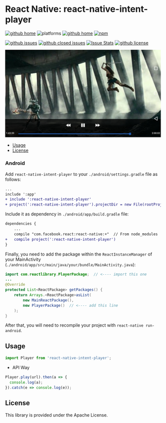 # React Native: react-native-intent-player

[![github home](http://img.shields.io/npm/v/react-native-intent-player.svg?style=flat)](https://www.npmjs.com/package/react-native-intent-player)
![platforms](https://img.shields.io/badge/platforms-Android-brightgreen.svg?style=flat&colorB=191A17)
[![github home](https://img.shields.io/badge/gaetanozappi-react--native--intent--player-blue.svg?style=flat)](https://github.com/gaetanozappi/react-native-intent-player)
[![npm](https://img.shields.io/npm/dm/react-native-intent-player.svg?style=flat&colorB=007ec6)](https://www.npmjs.com/package/react-native-intent-player)

[![github issues](https://img.shields.io/github/issues/gaetanozappi/react-native-intent-player.svg?style=flat)](https://github.com/gaetanozappi/react-native-intent-player/issues)
[![github closed issues](https://img.shields.io/github/issues-closed/gaetanozappi/react-native-intent-player.svg?style=flat&colorB=44cc11)](https://github.com/gaetanozappi/react-native-intent-player/issues?q=is%3Aissue+is%3Aclosed)
[![Issue Stats](https://img.shields.io/issuestats/i/github/gaetanozappi/react-native-intent-player.svg?style=flat&colorB=44cc11)](http://github.com/gaetanozappi/react-native-intent-player/issues)
[![github license](https://img.shields.io/github/license/gaetanozappi/react-native-intent-player.svg)]()

![PNG](screenshot/react-native-intent-player.jpeg)

-   [Usage](#usage)
-   [License](#license)

### Android

Add `react-native-intent-player` to your `./android/settings.gradle` file as follows:

```diff
...
include ':app'
+ include ':react-native-intent-player'
+ project(':react-native-intent-player').projectDir = new File(rootProject.projectDir, '../node_modules/react-native-intent-player/android/app')
```

Include it as dependency in `./android/app/build.gradle` file:

```diff
dependencies {
    ...
    compile "com.facebook.react:react-native:+"  // From node_modules
+   compile project(':react-native-intent-player')
}
```

Finally, you need to add the package within the `ReactInstanceManager` of your
MainActivity (`./android/app/src/main/java/your/bundle/MainActivity.java`):

```java
import com.reactlibrary.PlayerPackage;  // <---- import this one
...
@Override
protected List<ReactPackage> getPackages() {
    return Arrays.<ReactPackage>asList(
        new MainReactPackage(),
        new PlayerPackage()  // <---- add this line
    );
}
```

After that, you will need to recompile
your project with `react-native run-android`.

## Usage

```javascript
import Player from 'react-native-intent-player';
```

- API Way

```javascript
Player.play(url).then(a => {
  console.log(a);
}).catch(e => console.log(e));
```

## License
This library is provided under the Apache License.
